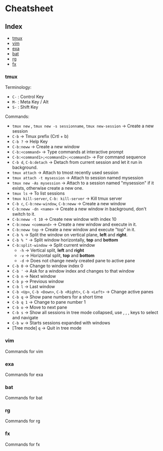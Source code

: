 # Cheatsheet

## Index
  - [tmux](#tmux)
  - [vim](#vim)
  - [exa](#exa)
  - [bat](#bat)
  - [rg](#rg)
  - [fx](#fx)


### tmux
Terminology:
  - `C-` : Control Key
  - `M-` : Meta Key / Alt
  - `S-` : Shift Key
  
Commands:
  - `tmux new` , `tmux new -s sessionname`, `tmux new-session` -> Create a new session
  - `C-b` -> Tmux prefix (Crtl + b)
  - `C-b ?` -> Help Key
  - `C-b:neww` -> Create a new window
  - `C-b:<command>` -> Type commands at interactive prompt
  - `C-b:<command1>;<command2>;<command3>` -> For command sequence
  - `C-b d`, `C-b:detach` -> Detach from current session and let it run in background.
  - `tmux attach` -> Attach to tmost recently used session
  - `tmux attach -t mysession` -> Attach to session named mysession
  - `tmux new -As mysession` -> Attach to a session named "mysession" if it exists, otherwise create a new one.
  - `tmux ls` -> To list sessions
  - `tmux kill-server`, `C-b: kill-server` -> Kill tmux server
  - `C-b c`, `C-b:new-window`, `C-b:neww` -> Create a new window
  - `C-b:neww -dn <name>` -> Create a new window in background, don't switch to it.
  - `C-b:neww -t 10` -> Create new window with index 10
  - `C-b:neww <command>` -> Create a new window and execute <command> in it.
  - `C-b:neww top` -> Create a new window and execute "top" in it.
  - `C-b %` -> Split the window on vertical plane, **left** and **right**.
  - `C-b % "` -> Split window horizontally, **top** and **bottom**
  - `C-b:split-window` -> Split current window
    - `-h` -> Vertical split, **left** and **right**
    - `-v` -> Horizontal split, **top** and **bottom**
    - `-d` -> Does not change newly created pane to active pane
  - `C-b 0` -> Change to window index 0
  - `C-b '` -> Ask for a window index and changes to that window
  - `C-b n` -> Next window
  - `C-b p` -> Previous window
  - `C-b l` -> Last window
  - `C-b <Up>`, `C-b <Down>`, `C-b <Right>`, `C-b <Left>` -> Change active panes
  - `C-b q` -> Show pane numbers for a short time
  - `C-b q 1` -> Change to pane number 1
  - `C-b o` -> Move to next pane
  - `C-b s` -> Show all sessions in tree mode collapsed, use <Up>, <Down>, <Right>, <Enter> keys to select and navigate
  - `C-b w` -> Starts sessions expanded with windows
  - [Tree mode] `q` -> Quit in tree mode

### vim
Commands for vim

### exa
Commands for exa

### bat
Commands for bat

### rg
Commands for rg

### fx
Commands for fx
